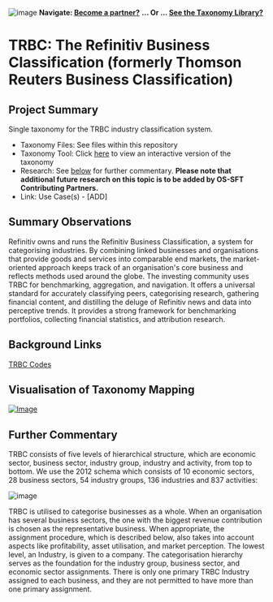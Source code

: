 ![image](https://user-images.githubusercontent.com/112073913/188821900-0c411acf-fbdd-4163-adc9-3ba4e2be78df.png)
**Navigate: [Become a partner?](https://github.com/OS-SFT/l6l-PARTNERS)**
**... Or ... [See the Taxonomy Library?](https://github.com/orgs/OS-SFT/projects/2)**

# TRBC: The Refinitiv Business Classification (formerly Thomson Reuters Business Classification)

## Project Summary

Single taxonomy for the TRBC industry classification system.
- Taxonomy Files: See files within this repository
- Taxonomy Tool: Click [here](https://os-sft.solidatus.com/viewer/share/Pek1oio1p1VhDAg4AXWprpp4okYzEZfi) to view an interactive version of the taxonomy
- Research: See [below](https://github.com/OS-SFT/Taxonomy-Mappings-Library/tree/main/Single%20Taxonomies/BCBS%20239%20-%20Risk%20Data%20Aggregation#further-commentary) for further commentary. **Please note that additional future research on this topic is to be added by OS-SFT Contributing Partners.**
- Link: Use Case(s) - [ADD]

## Summary Observations
Refinitiv owns and runs the Refinitiv Business Classification, a system for categorising industries. By combining linked businesses and organisations that provide goods and services into comparable end markets, the market-oriented approach keeps track of an organisation's core business and reflects methods used around the globe.
The investing community uses TRBC for benchmarking, aggregation, and navigation. It offers a universal standard for accurately classifying peers, categorising research, gathering financial content, and distilling the deluge of Refinitiv news and data into perceptive trends. It provides a strong framework for benchmarking portfolios, collecting financial statistics, and attribution research.

## Background Links
[TRBC Codes](https://www.refinitiv.com/content/dam/marketing/en_us/documents/quick-reference-guides/trbc-business-classification-quick-guide.pdf)

## Visualisation of Taxonomy Mapping

[![Image](https://user-images.githubusercontent.com/112077283/193853733-c1c61e34-46df-415b-8eb3-e3094cda010d.png "Click to open interactive Taxonomy Tool")](https://os-sft.solidatus.com/viewer/share/Pek1oio1p1VhDAg4AXWprpp4okYzEZfi)

## Further Commentary
TRBC consists of five levels of hierarchical structure, which are economic sector, business sector, industry group, industry and activity, from top to bottom. We use the 2012 schema which consists of 10 economic sectors, 28 business sectors, 54 industry groups, 136 industries and 837 activities:

![image](https://user-images.githubusercontent.com/112077283/193855275-66f226cd-5af6-40bb-9654-f354b4f237d6.png)

TRBC is utilised to categorise businesses as a whole. When an organisation has several business sectors, the one with the biggest revenue contribution is chosen as the representative business. When appropriate, the assignment procedure, which is described below, also takes into account aspects like profitability, asset utilisation, and market perception. The lowest level, an Industry, is given to a company. The categorisation hierarchy serves as the foundation for the industry group, business sector, and economic sector assignments. There is only one primary TRBC Industry assigned to each business, and they are not permitted to have more than one primary assignment.
